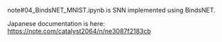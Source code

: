 note#04_BindsNET_MNIST.ipynb is SNN implemented using BindsNET.

Japanese documentation is here: https://note.com/catalyst2064/n/ne3087f2183cb
